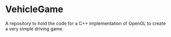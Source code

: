 # VehicleGame
A repository to hold the code for a C++ implementation of OpenGL to create a very simple driving game.

